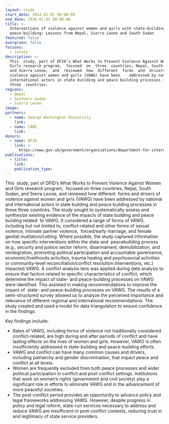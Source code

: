 ```yaml
---
layout: study
start_date: 2014-01-01 00:00:00
end_date: 2018-01-01 00:00:00
title: >-
  Intersections of violence against women and girls with state-building and
  peace-building: Lessons from Nepal, Sierra Leone and South Sudan
featured: false
evergreen: false
focuses:
  - safety
description: >-
  This  study, part of DFID’s What Works to Prevent Violence Against Women and
  Girls research program,  focused  on  three  countries, Nepal, South Sudan,
  and Sierra Leone,  and  reviewed  how  different  forms  and  drivers  of 
  violence against women and girls (VAWG) have been    addressed by national and
  international actors in state building and peace building processes in  these 
  three  countries.
regions:
  - Nepal
  - Southern Sudan
  - Sierra Leone
image:
partners:
  - name: George Washington University
    link:
  - name: CARE
    link:
donors:
  - name: DFID
    link: >-
      https://www.gov.uk/government/organisations/department-for-international-development
publications:
  - title:
    link:
    publication_type:
---
```


This&nbsp; study, part of DFID’s What Works to Prevent Violence Against Women and Girls research program,&nbsp; focused on three countries, Nepal, South Sudan, and Sierra Leone, and reviewed how different&nbsp; forms and drivers of violence against women and girls (VAWG) have been addressed by national and international actors in state building and peace building processes in&nbsp; these three countries. The study sought to systematically assess and synthesize existing evidence of the impacts of state building and peace building related&nbsp; to VAWG. It considered a range of forms of VAWG, including but not limited to, conflict-related and other forms of sexual violence, intimate partner violence,&nbsp; forced/early marriage, and female genital mutilation/cutting. Where possible, the study captured information on how specific interventions within the state and&nbsp; peacebuilding process (e.g., security and justice sector reform, disarmament, demobilization, and reintegration, promoting political participation and accountable governance, economic/livelihoods activities, trauma healing and psychosocial activities or community-level reconciliation/conflict resolution interventions, etc.) impacted VAWG. A conflict analysis lens was applied during data analysis to ensure that factors related to specific characteristics of conflict, which determine the impact of state- and peace-building processes on VAWG were identified. This assisted in making recommendations to improve the impact of&nbsp; state- and peace-building processes on VAWG. The results of a semi-structured survey allowed us to analyze the perceived importance and relevance of different regional and international recommendations. The study created and used a model for data triangulation to ensure confidence in the findings.

Key findings include:

* Rates of VAWG, including forms of violence not traditionally considered conflict-related, are high during and after periods of conflict and have lasting effects on the lives of women and girls. However, VAWG is often insufficiently addressed in state-building and peace-building efforts.
* VAWG and conflict can have many common causes and drivers, including patriarchy and gender discrimination, that impact peace and conflict at all levels.
* Women are frequently excluded from both peace processes and wider political participation in conflict and post-conflict settings. Institutions that work on women’s rights (government and civil society) play a significant role in efforts to eliminate VAWG and in the advancement of more peaceful societies.
* The post-conflict period provides an opportunity to advance policy and legal frameworks addressing VAWG. However, despite progress in policy and legal reform, state-run services necessary to address and reduce VAWG are insufficient in post-conflict contexts, reducing trust in and legitimacy of state service providers.